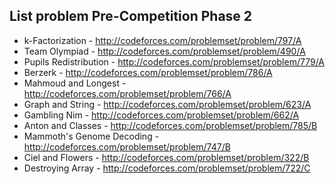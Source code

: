 ## List problem Pre-Competition Phase 2

* k-Factorization - http://codeforces.com/problemset/problem/797/A
* Team Olympiad - http://codeforces.com/problemset/problem/490/A
* Pupils Redistribution - http://codeforces.com/problemset/problem/779/A
* Berzerk - http://codeforces.com/problemset/problem/786/A
* Mahmoud and Longest - http://codeforces.com/problemset/problem/766/A
* Graph and String - http://codeforces.com/problemset/problem/623/A
* Gambling Nim - http://codeforces.com/problemset/problem/662/A
* Anton and Classes - http://codeforces.com/problemset/problem/785/B
* Mammoth's Genome Decoding - http://codeforces.com/problemset/problem/747/B
* Ciel and Flowers - http://codeforces.com/problemset/problem/322/B
* Destroying Array - http://codeforces.com/problemset/problem/722/C
